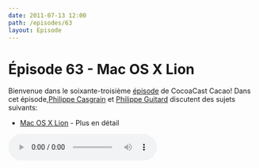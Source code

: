 ```yaml
---
date: 2011-07-13 12:00
path: /episodes/63
layout: Episode
---
```

# Épisode 63 - Mac OS X Lion
<p>Bienvenue dans le soixante-troisième <a href="https://archive.org/download/cacaocast/cacaocast_63.mp3" title="CocoaCast Cacao Episode 63">épisode</a> de CocoaCast Cacao! Dans cet épisode,<a href="http://www.twitter.com/philippec" title="Philippe Casgrain sur Twitter">Philippe Casgrain</a> et <a href="http://www.twitter.com/philippeguitard" title="Philippe Guitard sur Twitter">Philippe Guitard</a> discutent des sujets suivants:</p>
<ul><li><a href="http://www.apple.com/fr/macosx/whats-new/features.html" title="Mac OS X Lion">Mac OS X Lion</a> - Plus en détail</li>
</ul>
<p><audio controls><source src="https://archive.org/download/cacaocast/cacaocast_63.mp3" type="audio/mpeg"><source src="https://archive.org/download/cacaocast/cacaocast_63.mp3" type="audio/mp4">Votre navigateur ne supporte pas l'élément audio / Your browser does not support the audio element.</audio></p>
